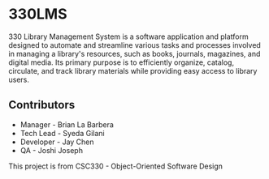 <h1>330LMS</h1>
330 Library Management System is a software application and platform designed to automate and streamline various tasks and processes involved in managing a library's resources, such as books, journals, magazines, and digital media. Its primary purpose is to efficiently organize, catalog, circulate, and track library materials while providing easy access to library users.

<h2>Contributors</h2>
<ul>
  <li>Manager - Brian La Barbera </li>
  <li>Tech Lead - Syeda Gilani	 </li>
  <li>Developer - Jay Chen</li>
  <li>QA - Joshi Joseph</li>
</ul>

This project is from CSC330 - Object-Oriented Software Design
